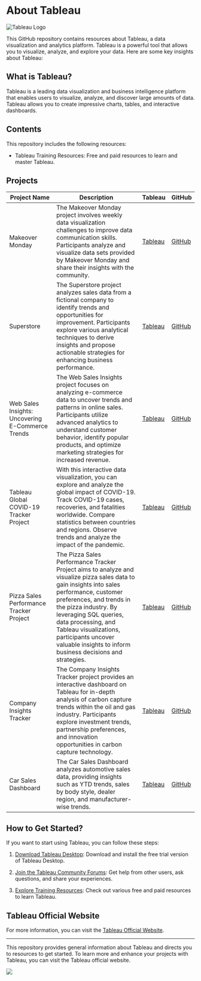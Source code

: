 # About Tableau

![Tableau Logo](https://github.com/huseyincenik/tableau/assets/127469334/27692066-d470-48e9-8ccd-8f744b092d3f)


This GitHub repository contains resources about Tableau, a data visualization and analytics platform. Tableau is a powerful tool that allows you to visualize, analyze, and explore your data. Here are some key insights about Tableau:

## What is Tableau?

Tableau is a leading data visualization and business intelligence platform that enables users to visualize, analyze, and discover large amounts of data. Tableau allows you to create impressive charts, tables, and interactive dashboards.

## Contents

This repository includes the following resources:

- Tableau Training Resources: Free and paid resources to learn and master Tableau.

## Projects
| Project Name                                               | Description                                                                                           | Tableau | GitHub |
|-----------------------------------------------------------|-------------------------------------------------------------------------------------------------------|--------|--------|
| Makeover Monday                                           | The Makeover Monday project involves weekly data visualization challenges to improve data communication skills. Participants analyze and visualize data sets provided by Makeover Monday and share their insights with the community. | [Tableau](https://public.tableau.com/app/profile/huseyincenik/vizzes) | [GitHub](https://github.com/huseyincenik/tableau/tree/main/Projects/Dashboard/Makeover%20Monday) |
| Superstore                                                | The Superstore project analyzes sales data from a fictional company to identify trends and opportunities for improvement. Participants explore various analytical techniques to derive insights and propose actionable strategies for enhancing business performance. | [Tableau](https://public.tableau.com/app/profile/huseyincenik/viz/SuperstoreDashboard_16922143809300/Dashboard1) | [GitHub](https://github.com/huseyincenik/tableau/tree/main/Projects/Dashboard/Superstore) |
| Web Sales Insights: Uncovering E-Commerce Trends          | The Web Sales Insights project focuses on analyzing e-commerce data to uncover trends and patterns in online sales. Participants utilize advanced analytics to understand customer behavior, identify popular products, and optimize marketing strategies for increased revenue. | [Tableau](https://public.tableau.com/app/profile/huseyincenik/viz/WebSalesInsightsUncoveringE-CommerceTrends/WebSalesInsightsUncoveringE-CommerceTrends) | [GitHub](https://github.com/huseyincenik/tableau/tree/main/Projects/Dashboard/Web%20Sales%20Insights%3A%20Uncovering%20E-Commerce%20Trends) |
| Tableau Global COVID-19 Tracker Project                    | With this interactive data visualization, you can explore and analyze the global impact of COVID-19. Track COVID-19 cases, recoveries, and fatalities worldwide. Compare statistics between countries and regions. Observe trends and analyze the impact of the pandemic. | [Tableau](https://public.tableau.com/app/profile/huseyincenik/viz/GlobalCOVID-19Tracker_16939443637040/WithoutContainer) | [GitHub](https://github.com/huseyincenik/tableau/tree/main/Projects/Global%20COVID%20-%2019%20Tracker) |
| Pizza Sales Performance Tracker Project                    | The Pizza Sales Performance Tracker Project aims to analyze and visualize pizza sales data to gain insights into sales performance, customer preferences, and trends in the pizza industry. By leveraging SQL queries, data processing, and Tableau visualizations, participants uncover valuable insights to inform business decisions and strategies. | [Tableau](https://public.tableau.com/app/profile/huseyincenik/viz/PizzaSalesPerformanceTracker/Home) | [GitHub](https://github.com/huseyincenik/tableau/tree/main/Projects/Pizza%20Sales%20(%20Tableau%20%26%20SQL%20)%20) |
| Company Insights Tracker                                   | The Company Insights Tracker project provides an interactive dashboard on Tableau for in-depth analysis of carbon capture trends within the oil and gas industry. Participants explore investment trends, partnership preferences, and innovation opportunities in carbon capture technology. | [Tableau](https://public.tableau.com/app/profile/huseyincenik/viz/CompanyInsightsTracker/Introduction) | [GitHub](https://github.com/huseyincenik/tableau/tree/main/Projects/Dashboard/company_insights_tracker) |
| Car Sales Dashboard | The Car Sales Dashboard analyzes automotive sales data, providing insights such as YTD trends, sales by body style, dealer region, and manufacturer-wise trends. | [Tableau](https://public.tableau.com/app/profile/huseyincenik/vizzes)                         | [GitHub](https://github.com/huseyincenik/tableau/tree/main/Projects/Dashboard/car_sales_dashboard)



## How to Get Started?

If you want to start using Tableau, you can follow these steps:

1. [Download Tableau Desktop](https://www.tableau.com/trial/download-tableau): Download and install the free trial version of Tableau Desktop.

2. [Join the Tableau Community Forums](https://community.tableau.com/welcome): Get help from other users, ask questions, and share your experiences.

3. [Explore Training Resources](https://www.tableau.com/learn/training): Check out various free and paid resources to learn Tableau.

## Tableau Official Website

For more information, you can visit the [Tableau Official Website](https://www.tableau.com/).





---

This repository provides general information about Tableau and directs you to resources to get started. To learn more and enhance your projects with Tableau, you can visit the Tableau official website.



[![](https://visitcount.itsvg.in/api?id=huseyincenik.tableau&label=Visiter%20Count&color=10&icon=9&pretty=false)](https://visitcount.itsvg.in)


